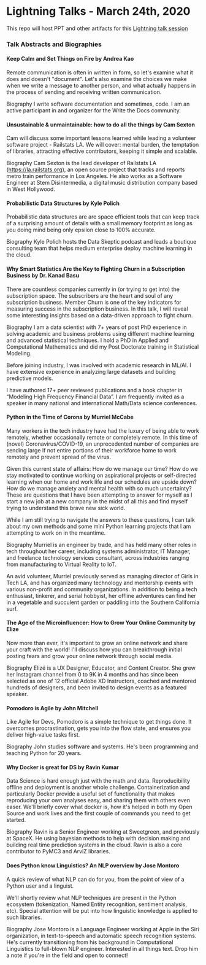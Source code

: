 # Lightning Talks - March 24th, 2020

This repo will host PPT and other artifacts for this [Lightning talk session](https://www.meetup.com/Pasadena-Python-Devs/events/269430139/)


### Talk Abstracts and Biographies

#### Keep Calm and Set Things on Fire by Andrea Kao

Remote communication is often in written in form, so let's examine what it does and doesn't "document". Let's also examine the choices we make when we write a message to another person, and what actually happens in the process of sending and receiving written communication.

Biography
I write software documentation and sometimes, code. I am an active participant in and organizer for the Write the Docs community.

#### Unsustainable & unmaintainable: how to do all the things by Cam Sexton

Cam will discuss some important lessons learned while leading a volunteer software project - Railstats LA. We will cover: mental burden, the temptation of libraries, attracting effective contributors, keeping it simple and scalable.

Biography
Cam Sexton is the lead developer of Railstats LA (https://la.railstats.org), an open source project that tracks and reports metro train performance in Los Angeles. He also works as a Software Engineer at Stem Disintermedia, a digital music distribution company based in West Hollywood.

#### Probabilistic Data Structures by Kyle Polich

Probabilistic data structures are are space efficient tools that can keep track of a surprising amount of details with a small memory footprint as long as you doing mind being only epsilon close to 100% accurate.

Biography
Kyle Polich hosts the Data Skeptic podcast and leads a boutique consulting team that helps medium enterprise deploy machine learning in the cloud.

#### Why Smart Statistics Are the Key to Fighting Churn in a Subscription Business by Dr. Kanad Basu

There are countless companies currently in (or trying to get into) the subscription space. The subscribers are the heart and soul of any subscription business. Member Churn is one of the key indicators for measuring success in the subscription business. In this talk, I will reveal some interesting insights based on a data-driven approach to fight churn.

Biography
I am a data scientist with 7+ years of post PhD experience in solving academic and business problems using different machine learning and advanced statistical techniques. I hold a PhD in Applied and Computational Mathematics and did my Post Doctorate training in Statistical Modeling.

Before joining industry, I was involved with academic research in ML/AI. I have extensive experience in analyzing large datasets and building predictive models.

I have authored 17+ peer reviewed publications and a book chapter in “Modeling High Frequency Financial Data”. I am frequently invited as a speaker in many national and international Math/Data science conferences. 

#### Python in the Time of Corona by Murriel McCabe

Many workers in the tech industry have had the luxury of being able to work remotely, whether occasionally remote or completely remote. In this time of (novel) Coronavirus/COVID-19, an unprecedented number of companies are sending large if not entire portions of their workforce home to work remotely and prevent spread of the virus.

Given this current state of affairs:
How do we manage our time? How do we stay motivated to continue working on aspirational projects or self-directed learning when our home and work life and our schedules are upside down? How do we manage anxiety and mental health with so much uncertainty? These are questions that I have been attempting to answer for myself as I start a new job at a new company in the midst of all this and find myself trying to understand this brave new sick world.

While I am still trying to navigate the answers to these questions, I can talk about my own methods and some mini Python learning projects that I am attempting to work on in the meantime.

Biography
Murriel is an engineer by trade, and has held many other roles in tech throughout her career, including systems administrator, IT Manager, and freelance technology services consultant, across industries ranging from manufacturing to Virtual Reality to IoT.

An avid volunteer, Murriel previously served as managing director of Girls in Tech LA, and has organized many technology and mentorship events with various non-profit and community organizations. In addition to being a tech enthusiast, tinkerer, and serial hobbyist, her offline adventures can find her in a vegetable and succulent garden or paddling into the Southern California surf.


#### The Age of the Microinfluencer: How to Grow Your Online Community by Elize

Now more than ever, it's important to grow an online network and share your craft with the world! I'll discuss how you can breakthrough initial posting fears and grow your online network through social media. 

Biography
Elizé is a UX Designer, Educator, and Content Creator. She grew her Instagram channel from 0 to 9K in 4 months and has since been selected as one of 12 official Adobe XD Instructors, coached and mentored hundreds of designers, and been invited to design events as a featured speaker. 


#### Pomodoro is Agile by John Mitchell

Like Agile for Devs, Pomodoro is a simple technique to get things done. It overcomes procrastination, gets you into the flow state, and ensures you deliver high-value tasks first.

Biography
John studies software and systems. He's been programming and teaching Python for 20 years.


#### Why Docker is great for DS by Ravin Kumar

Data Science is hard enough just with the math and data. Reproducibility offline and deployment is another whole challenge. Containerization and particularly Docker provide a useful set of functionality that makes reproducing your own analyses easy, and sharing them with others even easer. We'll briefly cover what docker is, how it's helped in both my Open Source and work lives and the first couple of commands you need to get started.

Biography
Ravin is a Senior Engineer working at Sweetgreen, and previously at SpaceX. He using bayesian methods to help with decision making and building real time prediction systems in the cloud. Ravin is also a core contributor to PyMC3 and ArviZ libraries.

#### Does Python know Linguistics? An NLP overview by Jose Montoro

A quick review of what NLP can do for you, from the point of view of a Python user and a linguist.

We'll shortly review what NLP techniques are present in the Python ecosystem (tokenization, Named Entity recognition, sentiment analysis, etc). Special attention will be put into how linguistic knowledge is applied to such libraries.

Biography
Jose Montoro is a Language Engineer working at Apple in the Siri organization, in text-to-speech and automatic speech recognition systems. He's currently transitioning from his background in Computational Linguistics to full-blown NLP engineer. Interested in all things text. Drop him a note if you're in the field and open to connect!
